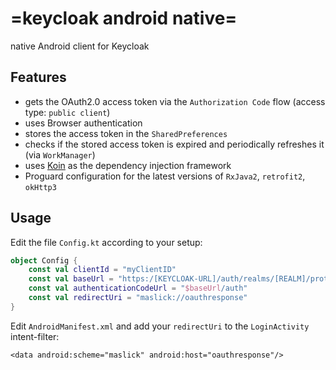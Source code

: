 # =keycloak android native=
native Android client for Keycloak

## Features
* gets the OAuth2.0 access token via the ``Authorization Code`` flow (access type: ``public client``)
* uses Browser authentication
* stores the access token in the ``SharedPreferences``
* checks if the stored access token is expired and periodically refreshes it (via ``WorkManager``)
* uses [Koin](https://github.com/InsertKoinIO/koin) as the dependency injection framework
* Proguard configuration for the latest versions of ``RxJava2``, ``retrofit2``, ``okHttp3``


## Usage
Edit the file ``Config.kt`` according to your setup:
```kt
object Config {
    const val clientId = "myClientID"
    const val baseUrl = "https:/[KEYCLOAK-URL]/auth/realms/[REALM]/protocol/openid-connect"
    const val authenticationCodeUrl = "$baseUrl/auth"
    const val redirectUri = "maslick://oauthresponse"
}
```


Edit ``AndroidManifest.xml`` and add your ``redirectUri`` to the ``LoginActivity`` intent-filter:
```
<data android:scheme="maslick" android:host="oauthresponse"/>
```
